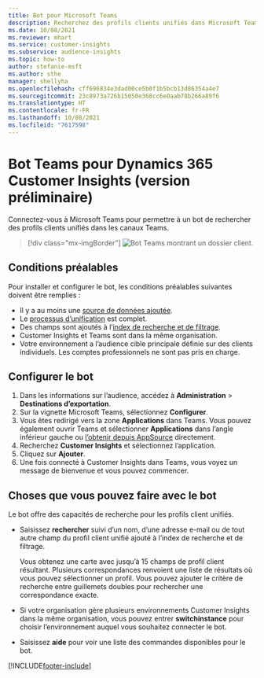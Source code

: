 ```yaml
---
title: Bot pour Microsoft Teams
description: Recherchez des profils clients unifiés dans Microsoft Teams avec l’aide d’un bot.
ms.date: 10/08/2021
ms.reviewer: mhart
ms.service: customer-insights
ms.subservice: audience-insights
ms.topic: how-to
author: stefanie-msft
ms.author: sthe
manager: shellyha
ms.openlocfilehash: cff696834e3dad00ce5b0f1b5bcb13d86354a4e7
ms.sourcegitcommit: 23c8973a726b15050e368cc6e0aab78b266a89f6
ms.translationtype: HT
ms.contentlocale: fr-FR
ms.lasthandoff: 10/08/2021
ms.locfileid: "7617598"
---
```

# <a name="teams-bot-for-dynamics-365-customer-insights-preview"></a>Bot Teams pour Dynamics 365 Customer Insights (version préliminaire)

Connectez-vous à Microsoft Teams pour permettre à un bot de rechercher des profils clients unifiés dans les canaux Teams.

> [!div class="mx-imgBorder"]
> ![Bot Teams montrant un dossier client.](media/teams-bot.png "Bot Teams montrant un dossier client")

## <a name="prerequisites"></a>Conditions préalables

Pour installer et configurer le bot, les conditions préalables suivantes doivent être remplies :

- Il y a au moins une [source de données ajoutée](data-sources.md).
- Le [processus d’unification](data-unification.md) est complet.
- Des champs sont ajoutés à l’[index de recherche et de filtrage](search-filter-index.md).
- Customer Insights et Teams sont dans la même organisation.
- Votre environnement a l’audience cible principale définie sur des clients individuels. Les comptes professionnels ne sont pas pris en charge.

## <a name="configure-the-bot"></a>Configurer le bot

1. Dans les informations sur l’audience, accédez à **Administration** > **Destinations d’exportation**.
1. Sur la vignette Microsoft Teams, sélectionnez **Configurer**.
1. Vous êtes redirigé vers la zone **Applications** dans Teams. Vous pouvez également ouvrir Teams et sélectionner **Applications** dans l’angle inférieur gauche ou [l’obtenir depuis AppSource](https://go.microsoft.com/fwlink/?linkid=2124104) directement.
1. Recherchez **Customer Insights** et sélectionnez l’application.
1. Cliquez sur **Ajouter**.
1. Une fois connecté à Customer Insights dans Teams, vous voyez un message de bienvenue et vous pouvez commencer.

## <a name="things-you-can-do-with-the-bot"></a>Choses que vous pouvez faire avec le bot

Le bot offre des capacités de recherche pour les profils client unifiés.

- Saisissez **rechercher** suivi d’un nom, d’une adresse e-mail ou de tout autre champ du profil client unifié ajouté à l’index de recherche et de filtrage.

  Vous obtenez une carte avec jusqu’à 15 champs de profil client résultant. Plusieurs correspondances renvoient une liste de résultats où vous pouvez sélectionner un profil. Vous pouvez ajouter le critère de recherche entre guillemets doubles pour rechercher une correspondance exacte.

- Si votre organisation gère plusieurs environnements Customer Insights dans la même organisation, vous pouvez entrer **switchinstance** pour choisir l’environnement auquel vous souhaitez connecter le bot.

- Saisissez **aide** pour voir une liste des commandes disponibles pour le bot.  


[!INCLUDE[footer-include](../includes/footer-banner.md)]